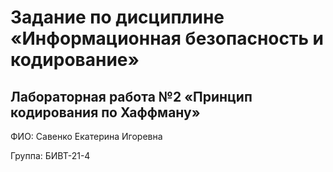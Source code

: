 # Задание по дисциплине «Информационная безопасность и кодирование»
## Лабораторная работа №2 «Принцип кодирования по Хаффману»

ФИО:   Cавенко Екатерина Игоревна

Группа: БИВТ-21-4